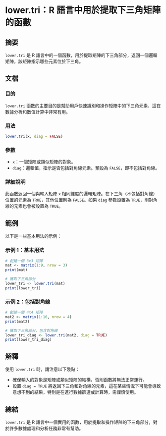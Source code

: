 <!--
Meta Description: # lower.tri：R 語言中用於提取下三角矩陣的函數 ## 摘要 `lower.tri` 是 R 語言中的一個函數，用於提取矩陣的下三角部分，返回一個邏輯矩陣，該矩陣指示哪些元素位於下三角。 ## 文檔 ### 目的 `lower.tri` 函數的主要目的是幫助用戶快速識別和操作矩陣中的下三角...
Meta Keywords: lower, tri, diag, true, print
-->

# lower.tri：R 語言中用於提取下三角矩陣的函數

## 摘要
`lower.tri` 是 R 語言中的一個函數，用於提取矩陣的下三角部分，返回一個邏輯矩陣，該矩陣指示哪些元素位於下三角。

## 文檔
### 目的
`lower.tri` 函數的主要目的是幫助用戶快速識別和操作矩陣中的下三角元素，這在數據分析和數值計算中非常有用。

### 用法
```R
lower.tri(x, diag = FALSE)
```

### 參數
- `x`：一個矩陣或類似矩陣的對象。
- `diag`：邏輯值，指示是否包括對角線元素。預設為 `FALSE`，即不包括對角線。

### 詳細說明
此函數返回一個與輸入矩陣 `x` 相同維度的邏輯矩陣。在下三角（不包括對角線）位置的元素為 `TRUE`，其他位置則為 `FALSE`。如果 `diag` 參數設置為 `TRUE`，則對角線的元素也會被設置為 `TRUE`。

## 範例
以下是一些基本用法的示例：

### 示例 1：基本用法
```R
# 創建一個 3x3 矩陣
mat <- matrix(1:9, nrow = 3)
print(mat)

# 獲取下三角部分
lower_tri <- lower.tri(mat)
print(lower_tri)
```

### 示例 2：包括對角線
```R
# 創建一個 4x4 矩陣
mat2 <- matrix(1:16, nrow = 4)
print(mat2)

# 獲取下三角部分，包含對角線
lower_tri_diag <- lower.tri(mat2, diag = TRUE)
print(lower_tri_diag)
```

## 解釋
使用 `lower.tri` 時，請注意以下幾點：
- 確保輸入的對象是矩陣或類似矩陣的結構，否則函數將無法正常運行。
- 設置 `diag = TRUE` 將返回下三角和對角線的元素，這在某些情況下可能會導致意想不到的結果，特別是在進行數據篩選或計算時，需謹慎使用。

## 總結
`lower.tri` 是 R 語言中一個實用的函數，用於提取和操作矩陣的下三角部分，對於許多數據處理和分析任務非常有幫助。